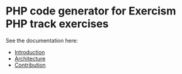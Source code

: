 # PHP code generator for Exercism PHP track exercises

See the documentation here:

- [Introduction](../documentation/generator/README.md#introduction)
- [Architecture](../documentation/generator/README.md#architecture)
- [Contribution](../documentation/generator/README.md#contribution)
